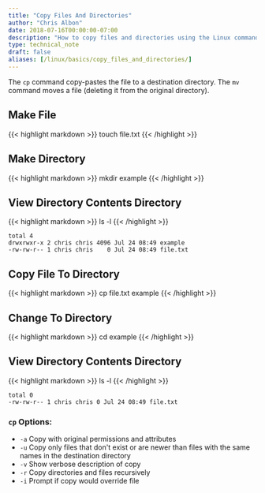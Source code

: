 ```yaml
---
title: "Copy Files And Directories"
author: "Chris Albon"
date: 2018-07-16T00:00:00-07:00
description: "How to copy files and directories using the Linux command line."
type: technical_note
draft: false
aliases: [/linux/basics/copy_files_and_directories/]
---
```


The `cp` command copy-pastes the file to a destination directory. The `mv` command moves a file (deleting it from the original directory).

## Make File

{{< highlight markdown >}}
touch file.txt
{{< /highlight >}}

## Make Directory

{{< highlight markdown >}}
mkdir example
{{< /highlight >}}

## View Directory Contents Directory

{{< highlight markdown >}}
ls -l
{{< /highlight >}}
```
total 4
drwxrwxr-x 2 chris chris 4096 Jul 24 08:49 example
-rw-rw-r-- 1 chris chris    0 Jul 24 08:49 file.txt
```

## Copy File To Directory

{{< highlight markdown >}}
cp file.txt example
{{< /highlight >}}

## Change To Directory

{{< highlight markdown >}}
cd example
{{< /highlight >}}

## View Directory Contents Directory

{{< highlight markdown >}}
ls -l
{{< /highlight >}}
```
total 0
-rw-rw-r-- 1 chris chris 0 Jul 24 08:49 file.txt
```

### `cp` Options:

- `-a` Copy with original permissions and attributes
- `-u` Copy only files that don't exist or are newer than files with the same names in the destination directory
- `-v` Show verbose description of copy
- `-r` Copy directories and files recursively
- `-i` Prompt if copy would override file
